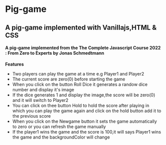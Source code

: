 # Pig-game
##  A pig-game implemented with Vanillajs,HTML &amp; CSS <br>
#### A pig-game implemented from the The Complete Javascript Course 2022 : From Zero to Experts by Jonas Schmedtmann

<b>Features</b>
<ul>
  <li> Two players can play the game at a time e.g Player1 and Player2</li>
  <li>The current score are zero(0) before starting the game</li>
  <li>When you click on the button Roll Dice it generates a randow dice number and display it's image</li>
  <li>If the dice generates 1 and display the image,the score will be zero(0) and it will switch to Player2</li>
  <li>You can click on thee button Hold to hold the score after playing in which you  can play the game again and click on the hold button add it to the previous score</li>
  <li>When you click on the Newgame button it sets the game automatically to zero or you can refresh the game manually</li>
  <li>If the player1 wins the game and the score is 100,it will says Player1 wins the game and the backgroundColor will change</li>
  </ul>
